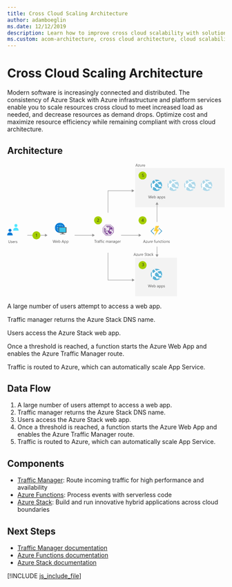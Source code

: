 ```yaml
---
title: Cross Cloud Scaling Architecture
author: adamboeglin
ms.date: 12/12/2019
description: Learn how to improve cross cloud scalability with solution architecture that includes Azure Stack. A step-by-step flowchart details instructions for implementation.
ms.custom: acom-architecture, cross cloud architecture, cloud scalability, cross cloud, interactive-diagram
---
```

# Cross Cloud Scaling Architecture

Modern software is increasingly connected and distributed. The consistency of Azure Stack with Azure infrastructure and platform services enable you to scale resources cross cloud to meet increased load as needed, and decrease resources as demand drops. Optimize cost and maximize resource efficiency while remaining compliant with cross cloud architecture.


## Architecture

<svg class="architecture-diagram" aria-labelledby="cross-cloud-scaling" height="476" viewbox="0 0 782 476" width="782" xmlns="http://www.w3.org/2000/svg">
    <g fill="none" fill-rule="evenodd" stroke="none" stroke-width="1">
        <path fill="#804997" d="M354.854 217.88l-.001.001h16.552l6.014 6v.005l-1.129 1.129 5.211 5.199v15.385l-10.759 10.669h-15.247l-5.231-5.212-1.132 1.133.001.001 5.698 5.677h16.574l11.696-11.596v-16.724l-5.681-5.666-6.014-6-.001-.001z"/>
        <path fill="#804997" d="M374.8 238.683l4.493 4.238v-11.792l-4.565-4.552-9.258 9.263v3.408h-3.408l-3.53 3.532h4.065l-1.903 2.129 9.016 9.155h.121l7.224-7.165-5.09-5.53-2.973 2.952v-8.598h9.1zM351.824 249.496l2.7 2.692.6.597 1.28 1.278h8.889l-1.317-1.278-.614-.597-5.157-5.01-2.14 2.305v-4.23z"/>
        <path fill="#E8DFEC" d="M365.47 239.246v-3.409l-3.408 3.41z"/>
        <path fill="#E8DFEC" d="M376.29 225.013l-1.56 1.56 4.566 4.554v11.792l-4.494-4.238 3.292-2.96h-9.1v8.598l2.974-2.953 5.09 5.53-7.224 7.166-9.138-9.154 1.905-2.13h-4.065l-2.472 2.472v4.232l2.14-2.306 7.088 6.886h-8.887l-4.581-4.568-1.56 1.56 5.23 5.212h15.248l10.76-10.67V230.21z"/>
        <path fill="#FFF" d="M343.134 246.21l1.508 1.502-1.508-1.504zM344.644 247.715l.09.09-.09-.092zM344.734 247.804l4.398 4.383z"/>
        <path fill="#A07CB1" d="M354.854 217.88l-11.72 12.019v16.312l5.997 5.977 1.132-1.133-5.53-5.51-.001-.001v-15.008h.001l10.78-11.057h15.227l5.55 5.535 1.128-1.129v-.005l-6.014-6z"/>
        <path fill="#A07CB1" d="M356.656 235.072l-7.057-6.36-2.66 2.716v13.195l4.886 4.87 4.24-4.243v-2.474h2.472l3.528-3.53h-9.428zM356.445 221.686l-2.274 2.332 7.105 6.658 4.196-4.187v9.35l9.259-9.263-4.901-4.89z"/>
        <path fill="#EDE5EF" d="M346.939 244.625v-13.194l2.659-2.719 7.057 6.362-4.019 4.174h9.429l3.407-3.409v-9.35l-4.197 4.186-7.106-6.656 2.275-2.334h13.385l4.901 4.89 1.56-1.56-5.549-5.536h-15.228l-10.779 11.057v15.01l5.53 5.51 1.56-1.56z"/>
        <path fill="#EDE5EF" d="M356.064 245.253l2.471-2.474h-2.471z"/>
        <path d="M545.624 230.229a1.003 1.003 0 00-1.41 0 .983.983 0 000 1.48l9.284 9.15a1.095 1.095 0 010 1.483l-9.479 9.469a1.096 1.096 0 000 1.48 1.067 1.067 0 001.41 0l11.018-10.95a1.168 1.168 0 000-1.481l-10.823-10.631zM519.114 242.342a1.098 1.098 0 010-1.481l9.097-9.15a.985.985 0 000-1.482 1.003 1.003 0 00-1.41 0l-10.825 10.631a1.173 1.173 0 000 1.481l11.015 10.951a1.067 1.067 0 001.409 0 1.096 1.096 0 000-1.481l-9.286-9.469z" fill="#3998C5"/>
        <path fill="#FAD53C" d="M528.786 261.08l12.165-22.089-8.197-.064 6.916-15.846h-5.956l-6.724 19.065 8.197.065-6.401 18.865z"/>
        <path fill="#FF8B00" d="M537.876 235.9l8.326-12.818h-.001zM546.457 235.9l-17.67 25.18v.002z"/>
        <path fill="#F9C236" d="M540.952 238.991l-12.165 22.09 17.67-25.18h-8.58v-.002l8.326-12.818h-6.532l-6.916 15.847z"/>
        <path fill="#959595" d="M314.69 256.754l-9.066-5.235v4.485h-63.47v1.5h63.47v4.485zM144.673 256.754l-9.066-5.235v4.485H72.138v1.5h63.47v4.485zM481.69 256.754l-9.066-5.235v4.485h-63.47v1.5h63.47v4.485zM456.69 96.754l-9.066-5.235v4.485h-86.22v79.577h1.5V97.504h84.72v4.485zM457.69 417.754l-9.066-5.235v4.485h-85.72v-97.423h-1.5v98.923h87.22v4.485z"/>
        <path fill="#F3F3F3" d="M459.983 155.861h321.729V15.082H459.983zM459.983 475.869h150.341V337.395H459.983z"/>
        <path fill="#959595" d="M543.659 146.553l-5.235-9.066-5.237 9.066h4.486v62.469h1.5v-62.47zM539.172 325.955v-28.469h-1.5v28.47h-4.485l5.236 9.065 5.235-9.066z"/>
        <path fill="#75757A" d="M192.165 230.196h.341v-1h-.341zM192.165 216.159h.341v-1h-.341z"/>
        <path d="M189.447 248.013c10 0 18.164-8.14 18.164-18.112 0-9.973-8.17-18.107-18.164-18.107-10 0-18.163 8.14-18.163 18.107 0 9.966 8.163 18.112 18.163 18.112" fill="#0078D4"/>
        <path fill="#FFF" d="M189.306 248.015h.34V211.86h-.34z"/>
        <path d="M189.447 221.358c-9.93 0-17.957 3.864-17.957 8.543 0 4.679 8.027 8.544 17.957 8.544 9.93 0 17.958-3.865 17.958-8.544-.006-4.68-8.027-8.543-17.958-8.543m0 17.497c-10.071 0-18.298-4-18.298-8.883 0-4.884 8.227-8.884 18.298-8.884 10.072 0 18.299 4 18.299 8.884-.007 4.884-8.234 8.883-18.3 8.883" fill="#FFF"/>
        <path d="M189.447 211.993c-4.763 0-8.567 8.006-8.567 17.907 0 9.903 3.875 17.908 8.567 17.908 4.69 0 8.567-8.005 8.567-17.908 0-9.9-3.811-17.907-8.567-17.907m0 36.226c-4.897 0-8.908-8.205-8.908-18.247 0-10.044 4.01-18.248 8.908-18.248 4.897 0 8.908 8.21 8.908 18.248 0 10.036-4.011 18.247-8.908 18.247" fill="#FFF"/>
        <path fill="#FFF" d="M207.603 229.767h-36.249v.34h36.256v-.34zM189.447 240.278c.887 0 1.632-.743 1.632-1.629 0-.885-.745-1.627-1.632-1.627-.888 0-1.633.743-1.633 1.627 0 .886.745 1.629 1.633 1.629"/>
        <path d="M180.674 231.26c.745 0 1.362-.608 1.362-1.358 0-.745-.61-1.36-1.362-1.36-.746 0-1.363.61-1.363 1.36 0 .75.611 1.358 1.363 1.358" fill="#FFF"/>
        <path d="M189.499 231.734a1.854 1.854 0 001.863-1.859 1.854 1.854 0 00-1.863-1.858 1.855 1.855 0 00-1.864 1.858c0 1.032.829 1.86 1.864 1.86M189.499 223.019a1.854 1.854 0 001.863-1.86 1.854 1.854 0 00-1.863-1.858 1.855 1.855 0 00-1.864 1.859c0 1.032.829 1.859 1.864 1.859M198.143 231.734a1.854 1.854 0 001.863-1.859 1.854 1.854 0 00-1.863-1.858 1.855 1.855 0 00-1.864 1.858c0 1.032.83 1.86 1.864 1.86" fill="#50E6FF"/>
        <path d="M197.133 238.547a.959.959 0 00.958-.955.959.959 0 00-1.916 0c0 .526.431.955.958.955M181.689 238.547a.958.958 0 00.957-.955.958.958 0 00-1.915 0c0 .526.431.955.958.955M197.133 223.081a.959.959 0 00.958-.955.959.959 0 00-1.916 0c0 .532.431.955.958.955M181.689 223.081a.958.958 0 00.957-.955.958.958 0 00-1.915 0c0 .532.431.955.958.955" fill="#FFF"/>
        <path fill="#36C4EA" d="M186.973 246.304h24.239v-17.191h-24.239z"/>
        <path d="M203.061 247.954h-7.576c.91 3.216-.313 3.678-5.67 3.678v1.683h18.217v-1.683c-5.357 0-5.882-.46-4.971-3.678" fill="#7A7A7A"/>
        <path d="M211.188 227.586l-2.535 2.144h2.026v16.081h-21.048l-2.538 2.144h24.077c.837 0 1.684-.74 1.684-1.574v-17.209c0-.834-.835-1.575-1.666-1.586" fill="#3E3E3E"/>
        <path fill="#9FA0A1" d="M189.815 253.316h18.217v-1.685h-18.217z"/>
        <path d="M187.104 245.812v-16.08h21.549l2.536-2.145h-.007l-.011-.001h-24.664c-.36 0-.686.145-.946.37-.344.297-.568.74-.568 1.217v17.209c0 .833.676 1.575 1.514 1.575h.587l2.537-2.145h-2.527z" fill="#707070"/>
        <path d="M199.212 228.752a.396.396 0 11-.792 0 .396.396 0 01.792 0" fill="#B7D332"/>
        <path fill="#525252" d="M320.033 275.04h-2.83v8.763h-1.15v-8.764h-2.823V274h6.803zM323.853 277.938c-.195-.15-.479-.227-.848-.227-.478 0-.878.227-1.199.678-.321.45-.482 1.067-.482 1.846v3.568h-1.121v-7h1.121v1.442h.027c.16-.493.404-.875.732-1.152a1.667 1.667 0 011.1-.413c.292 0 .516.03.67.096v1.162zM328.96 280.262l-1.689.232c-.52.073-.912.202-1.176.386-.264.185-.397.512-.397.982 0 .34.122.62.366.837.244.215.57.325.974.325.557 0 1.016-.196 1.378-.585.362-.39.544-.883.544-1.48v-.697zm1.121 3.54h-1.12v-1.093h-.028c-.489.838-1.206 1.258-2.155 1.258-.697 0-1.242-.185-1.636-.555-.395-.37-.592-.858-.592-1.468 0-1.31.77-2.07 2.31-2.284l2.1-.294c0-1.19-.48-1.784-1.443-1.784-.843 0-1.604.287-2.284.862v-1.15c.69-.436 1.482-.655 2.38-.655 1.645 0 2.468.87 2.468 2.61v4.554zM335.652 274.424a1.494 1.494 0 00-.744-.186c-.784 0-1.176.496-1.176 1.485v1.08h1.64v.957h-1.64v6.043h-1.115v-6.043h-1.195v-.957h1.195v-1.135c0-.734.213-1.314.637-1.74.423-.426.952-.639 1.586-.639.34 0 .612.041.812.123v1.012zM340.035 274.424a1.499 1.499 0 00-.746-.186c-.783 0-1.176.496-1.176 1.485v1.08h1.64v.957h-1.64v6.043H337v-6.043h-1.197v-.957H337v-1.135c0-.734.21-1.314.635-1.74.423-.426.953-.639 1.586-.639.34 0 .613.041.814.123v1.012zM340.957 283.803h1.121v-7h-1.121v7zm.574-8.777a.709.709 0 01-.512-.206.69.69 0 01-.213-.519.7.7 0 01.213-.523.703.703 0 01.512-.209c.205 0 .38.07.523.209a.694.694 0 01.215.523.69.69 0 01-.215.512.72.72 0 01-.523.213zM349.119 283.48c-.537.325-1.176.487-1.914.487-.998 0-1.803-.325-2.416-.974-.613-.65-.92-1.491-.92-2.526 0-1.153.33-2.08.992-2.78.66-.698 1.542-1.048 2.645-1.048.615 0 1.158.113 1.627.342v1.148a2.849 2.849 0 00-1.668-.546c-.715 0-1.302.255-1.76.768-.458.513-.688 1.187-.688 2.02 0 .82.216 1.467.647 1.942.43.474 1.008.71 1.732.71.612 0 1.186-.202 1.723-.608v1.066zM364.59 283.803h-1.122v-4.02c0-.775-.12-1.335-.359-1.681-.24-.347-.642-.52-1.208-.52-.478 0-.884.219-1.219.657-.335.437-.503.96-.503 1.572v3.992h-1.12v-4.156c0-1.377-.532-2.065-1.593-2.065-.492 0-.898.205-1.217.618-.319.414-.478.95-.478 1.61v3.993h-1.12v-7h1.12v1.107h.027c.496-.847 1.221-1.271 2.174-1.271.478 0 .894.133 1.25.399.355.267.6.617.732 1.05.52-.967 1.294-1.45 2.324-1.45 1.54 0 2.311.95 2.311 2.85v4.315zM370.597 280.262l-1.687.232c-.52.073-.913.202-1.176.386-.265.185-.397.512-.397.982 0 .34.121.62.365.837.245.215.57.325.975.325.556 0 1.015-.196 1.377-.585.362-.39.543-.883.543-1.48v-.697zm1.121 3.54h-1.12v-1.093h-.028c-.488.838-1.205 1.258-2.153 1.258-.697 0-1.244-.185-1.637-.555-.395-.37-.59-.858-.59-1.468 0-1.31.768-2.07 2.31-2.284l2.097-.294c0-1.19-.48-1.784-1.44-1.784-.845 0-1.606.287-2.285.862v-1.15c.688-.436 1.481-.655 2.38-.655 1.644 0 2.466.87 2.466 2.61v4.554zM379.642 283.803h-1.12v-3.992c0-1.487-.544-2.23-1.628-2.23-.56 0-1.025.212-1.392.633-.367.42-.549.954-.549 1.597v3.992h-1.122v-7h1.122v1.162h.027c.528-.885 1.294-1.326 2.297-1.326.765 0 1.35.246 1.756.74.406.496.61 1.21.61 2.145v4.279zM385.644 280.262l-1.689.232c-.52.073-.912.202-1.176.386-.264.185-.397.512-.397.982 0 .34.122.62.366.837.244.215.569.325.974.325.557 0 1.016-.196 1.378-.585.362-.39.544-.883.544-1.48v-.697zm1.121 3.54h-1.121v-1.093h-.027c-.489.838-1.206 1.258-2.155 1.258-.697 0-1.242-.185-1.636-.555-.395-.37-.592-.858-.592-1.468 0-1.31.77-2.07 2.31-2.284l2.1-.294c0-1.19-.481-1.784-1.443-1.784-.843 0-1.604.287-2.284.862v-1.15c.689-.436 1.482-.655 2.379-.655 1.646 0 2.469.87 2.469 2.61v4.554zM393.73 280.637v-1.031c0-.557-.187-1.033-.563-1.43a1.86 1.86 0 00-1.406-.594c-.692 0-1.234.252-1.627.755-.391.503-.588 1.209-.588 2.116 0 .78.189 1.403.565 1.87.376.466.874.7 1.494.7.629 0 1.14-.223 1.534-.67.394-.446.591-1.02.591-1.716zm1.121 2.605c0 2.57-1.23 3.856-3.691 3.856-.866 0-1.622-.164-2.27-.492v-1.121c.789.437 1.541.656 2.256.656 1.723 0 2.584-.916 2.584-2.748v-.766h-.027c-.534.893-1.335 1.34-2.407 1.34-.87 0-1.57-.311-2.101-.934-.531-.622-.797-1.457-.797-2.505 0-1.19.286-2.135.858-2.836.572-.702 1.355-1.053 2.349-1.053.943 0 1.643.378 2.098 1.135h.027v-.971h1.121v6.439zM401.6 279.633c-.006-.647-.162-1.151-.47-1.512-.307-.359-.734-.539-1.28-.539-.53 0-.98.189-1.349.567-.369.379-.596.873-.683 1.484h3.781zm1.147.949h-4.943c.02.78.23 1.381.63 1.805.4.424.952.637 1.653.637.79 0 1.514-.26 2.174-.78v1.053c-.615.446-1.428.67-2.439.67-.99 0-1.767-.318-2.332-.954-.565-.636-.848-1.53-.848-2.683 0-1.09.31-1.976.927-2.663.617-.686 1.384-1.028 2.3-1.028.916 0 1.625.296 2.126.889.501.591.752 1.414.752 2.466v.588zM408.093 277.938c-.196-.15-.479-.227-.848-.227-.478 0-.879.227-1.2.678-.32.45-.48 1.067-.48 1.846v3.568h-1.122v-7h1.121v1.442h.027c.16-.493.402-.875.731-1.152a1.666 1.666 0 011.101-.413c.291 0 .515.03.67.096v1.162zM176.154 274l-2.768 9.803h-1.347l-2.016-7.164a4.462 4.462 0 01-.158-.998h-.027a5.049 5.049 0 01-.178.984l-2.03 7.178h-1.333L163.425 274h1.266l2.084 7.52c.087.314.142.642.164.984h.035c.023-.242.093-.57.21-.984l2.169-7.52h1.1l2.078 7.574c.073.26.128.565.164.916h.027c.019-.237.08-.552.186-.943L174.91 274h1.244zM181.603 279.633c-.005-.647-.161-1.151-.469-1.512-.307-.359-.734-.539-1.281-.539-.529 0-.979.189-1.348.567-.369.379-.596.873-.683 1.484h3.781zm1.148.949h-4.943c.019.78.229 1.381.629 1.805.401.424.953.637 1.654.637.789 0 1.514-.26 2.174-.78v1.053c-.615.446-1.428.67-2.439.67-.99 0-1.767-.318-2.332-.954-.565-.636-.848-1.53-.848-2.683 0-1.09.309-1.976.927-2.663.617-.686 1.384-1.028 2.3-1.028.916 0 1.625.296 2.126.889.501.591.752 1.414.752 2.466v.588zM185.568 279.967v.979c0 .578.187 1.069.563 1.472.376.403.854.606 1.433.606.679 0 1.21-.26 1.596-.78.385-.519.578-1.242.578-2.168 0-.779-.181-1.389-.541-1.832-.36-.441-.848-.662-1.463-.662-.651 0-1.176.227-1.572.68-.397.453-.594 1.021-.594 1.705m.027 2.824h-.027v1.012h-1.121V273.44h1.12v4.593h.028c.55-.929 1.358-1.394 2.42-1.394.898 0 1.6.312 2.109.939.507.627.762 1.467.762 2.52 0 1.171-.285 2.108-.855 2.812-.57.704-1.35 1.057-2.338 1.057-.925 0-1.624-.393-2.098-1.176M201.564 280.022l-1.539-4.176a3.98 3.98 0 01-.15-.656h-.028a3.676 3.676 0 01-.156.656l-1.525 4.176h3.398zm2.686 3.78h-1.272l-1.039-2.747h-4.156l-.977 2.748h-1.279l3.76-9.802h1.189l3.774 9.802zM206.664 279.967v.979c0 .578.187 1.069.563 1.472.376.403.854.606 1.433.606.679 0 1.21-.26 1.596-.78.385-.519.578-1.242.578-2.168 0-.779-.181-1.389-.541-1.832-.36-.441-.848-.662-1.463-.662-.651 0-1.176.227-1.572.68-.397.453-.594 1.021-.594 1.705m.027 2.824h-.027v4.231h-1.121v-10.219h1.12v1.23h.028c.55-.929 1.358-1.394 2.42-1.394.903 0 1.606.312 2.112.939.505.627.759 1.467.759 2.52 0 1.171-.285 2.108-.855 2.812-.57.704-1.35 1.057-2.338 1.057-.906 0-1.605-.393-2.098-1.176M214.894 279.967v.979c0 .578.187 1.069.563 1.472.376.403.854.606 1.433.606.679 0 1.211-.26 1.596-.78.385-.519.578-1.242.578-2.168 0-.779-.181-1.389-.541-1.832-.359-.441-.848-.662-1.463-.662-.651 0-1.176.227-1.572.68-.397.453-.594 1.021-.594 1.705m.027 2.824h-.027v4.231h-1.121v-10.219h1.121v1.23h.027c.551-.929 1.358-1.394 2.42-1.394.903 0 1.606.312 2.112.939.505.627.759 1.467.759 2.52 0 1.171-.285 2.108-.855 2.812-.569.704-1.349 1.057-2.338 1.057-.906 0-1.605-.393-2.098-1.176M494.74 280.022l-1.537-4.176a3.78 3.78 0 01-.15-.656h-.028a3.653 3.653 0 01-.158.656l-1.523 4.176h3.396zm2.688 3.78h-1.272l-1.04-2.747h-4.155l-.98 2.748h-1.276l3.76-9.802h1.189l3.774 9.802zM503.6 277.123l-4.144 5.723h4.102v.957h-5.748v-.35l4.143-5.693H498.2v-.957h5.4zM510.709 283.803h-1.122v-1.107h-.026c-.465.847-1.185 1.27-2.161 1.27-1.668 0-2.502-.993-2.502-2.98v-4.183h1.115v4.006c0 1.476.565 2.215 1.696 2.215.546 0 .995-.202 1.35-.606.352-.403.528-.93.528-1.582v-4.033h1.122v7zM516.623 277.938c-.196-.15-.48-.227-.848-.227-.478 0-.88.227-1.2.678-.321.45-.481 1.067-.481 1.846v3.568h-1.121v-7h1.12v1.442h.028c.159-.493.402-.875.73-1.152a1.666 1.666 0 011.102-.413c.29 0 .515.03.67.096v1.162zM522.132 279.633c-.005-.647-.16-1.151-.469-1.512-.307-.359-.734-.539-1.28-.539-.53 0-.98.189-1.349.567-.369.379-.596.873-.683 1.484h3.781zm1.148.949h-4.943c.02.78.23 1.381.63 1.805.4.424.952.637 1.653.637.79 0 1.514-.26 2.174-.78v1.053c-.615.446-1.428.67-2.439.67-.99 0-1.767-.318-2.332-.954-.565-.636-.848-1.53-.848-2.683 0-1.09.31-1.976.927-2.663.617-.686 1.384-1.028 2.3-1.028.916 0 1.625.296 2.126.889.501.591.752 1.414.752 2.466v.588zM532.269 274.424a1.494 1.494 0 00-.744-.186c-.784 0-1.176.496-1.176 1.485v1.08h1.641v.957h-1.641v6.043h-1.115v-6.043h-1.195v-.957h1.195v-1.135c0-.734.213-1.314.637-1.74.423-.426.952-.639 1.586-.639.341 0 .612.041.812.123v1.012zM538.853 283.803h-1.121v-1.107h-.027c-.465.847-1.186 1.27-2.161 1.27-1.668 0-2.502-.993-2.502-2.98v-4.183h1.114v4.006c0 1.476.565 2.215 1.695 2.215.547 0 .997-.202 1.351-.606.352-.403.53-.93.53-1.582v-4.033h1.121v7zM546.925 283.803h-1.12v-3.992c0-1.487-.543-2.23-1.628-2.23-.56 0-1.023.212-1.39.633-.368.42-.55.954-.55 1.597v3.992h-1.123v-7h1.122v1.162h.027c.53-.885 1.295-1.326 2.297-1.326.765 0 1.351.246 1.758.74.405.496.607 1.21.607 2.145v4.279zM553.81 283.48c-.538.325-1.176.487-1.914.487-.998 0-1.805-.325-2.417-.974-.613-.65-.919-1.491-.919-2.526 0-1.153.33-2.08.99-2.78.661-.698 1.543-1.048 2.647-1.048.615 0 1.157.113 1.627.342v1.148a2.849 2.849 0 00-1.668-.546c-.716 0-1.303.255-1.76.768-.459.513-.688 1.187-.688 2.02 0 .82.215 1.467.646 1.942.431.474 1.01.71 1.733.71.611 0 1.185-.202 1.723-.608v1.066zM558.751 283.735c-.264.145-.611.219-1.044.219-1.226 0-1.84-.685-1.84-2.052v-4.142h-1.203v-.957h1.202v-1.71l1.121-.363v2.072h1.764v.957h-1.764v3.945c0 .469.08.803.242 1.005.159.2.423.3.792.3.283 0 .526-.077.73-.232v.958zM560.25 283.803h1.121v-7h-1.121v7zm.574-8.777a.713.713 0 01-.725-.725c0-.21.07-.385.211-.523a.708.708 0 01.514-.209c.205 0 .379.07.522.209a.695.695 0 01.216.523.69.69 0 01-.216.512.717.717 0 01-.522.213zM566.648 277.582c-.721 0-1.29.244-1.71.734-.42.491-.628 1.166-.628 2.028 0 .83.21 1.482.635 1.961.424.478.992.718 1.703.718.725 0 1.28-.235 1.67-.705.39-.468.586-1.136.586-2.002 0-.875-.195-1.549-.585-2.023-.39-.475-.946-.71-1.671-.71m-.082 6.384c-1.035 0-1.861-.328-2.48-.982-.616-.653-.924-1.52-.924-2.6 0-1.176.32-2.095.963-2.756.642-.66 1.51-.99 2.605-.99 1.043 0 1.857.32 2.443.963.586.642.879 1.534.879 2.673 0 1.117-.316 2.01-.947 2.683s-1.478 1.01-2.54 1.01M577.654 283.803h-1.121v-3.992c0-1.487-.543-2.23-1.627-2.23-.561 0-1.025.212-1.392.633-.367.42-.55.954-.55 1.597v3.992h-1.121v-7h1.122v1.162h.027c.528-.885 1.294-1.326 2.297-1.326.765 0 1.35.246 1.756.74.406.496.609 1.21.609 2.145v4.279zM579.341 283.549v-1.203a3.322 3.322 0 002.018.678c.984 0 1.476-.329 1.476-.985a.856.856 0 00-.127-.475 1.245 1.245 0 00-.342-.345 2.6 2.6 0 00-.505-.271 39.047 39.047 0 00-.625-.249 8.058 8.058 0 01-.818-.373 2.453 2.453 0 01-.588-.423 1.567 1.567 0 01-.355-.538c-.08-.2-.12-.434-.12-.703 0-.328.076-.619.226-.872.151-.253.351-.465.602-.636.25-.17.536-.299.857-.386.322-.086.653-.129.994-.129.607 0 1.15.104 1.627.314v1.135c-.514-.338-1.107-.506-1.777-.506-.209 0-.398.024-.566.071a1.378 1.378 0 00-.435.203.917.917 0 00-.28.31.812.812 0 00-.1.401c0 .181.033.334.1.457.066.123.163.232.291.328.127.095.282.182.465.259.181.079.388.163.621.254.31.119.588.241.834.366s.456.266.63.423c.172.158.305.338.4.543.093.206.14.45.14.733 0 .346-.078.646-.23.902a1.952 1.952 0 01-.612.635 2.794 2.794 0 01-.88.377 4.364 4.364 0 01-1.048.123c-.72 0-1.344-.14-1.873-.418M518.74 434.08l-2.77 9.803h-1.345l-2.017-7.164a4.436 4.436 0 01-.157-.998h-.027a5.097 5.097 0 01-.178.984l-2.03 7.178h-1.333l-2.872-9.803h1.265l2.085 7.52c.087.314.142.642.164.984h.034a5.94 5.94 0 01.212-.984l2.167-7.52h1.1l2.079 7.574c.073.26.128.567.164.916h.027c.019-.236.08-.55.185-.943l2.003-7.547h1.244zM524.188 439.713c-.005-.646-.161-1.15-.468-1.51-.308-.36-.735-.54-1.282-.54-.528 0-.978.19-1.347.568-.369.377-.596.873-.683 1.482h3.78zm1.148.951h-4.942c.019.78.228 1.381.629 1.805.401.424.952.635 1.654.635.788 0 1.513-.26 2.174-.78v1.053c-.615.447-1.429.67-2.44.67-.99 0-1.766-.318-2.331-.953-.566-.637-.848-1.529-.848-2.684 0-1.088.309-1.976.926-2.662.618-.685 1.384-1.029 2.301-1.029.916 0 1.625.297 2.125.89.501.592.752 1.415.752 2.467v.588zM528.153 440.049v.977c0 .58.187 1.07.564 1.472.375.405.853.606 1.432.606.679 0 1.21-.26 1.596-.78.386-.519.578-1.242.578-2.166 0-.779-.18-1.39-.54-1.832-.36-.443-.848-.664-1.463-.664-.651 0-1.176.227-1.572.68-.397.455-.595 1.023-.595 1.707m.027 2.822h-.027v1.012h-1.121V433.52h1.12v4.593h.028c.552-.929 1.359-1.394 2.42-1.394.898 0 1.6.314 2.11.939.507.627.76 1.467.76 2.52 0 1.172-.284 2.109-.853 2.812-.57.705-1.35 1.057-2.338 1.057-.925 0-1.625-.391-2.1-1.176M542.987 440.342l-1.688.232c-.52.075-.912.202-1.176.387-.265.184-.397.512-.397.981 0 .341.122.621.365.838.245.216.57.324.975.324.556 0 1.016-.196 1.377-.584.363-.391.544-.883.544-1.481v-.697zm1.12 3.541h-1.12v-1.094h-.027c-.488.84-1.205 1.258-2.154 1.258-.697 0-1.243-.184-1.636-.553-.395-.369-.592-.859-.592-1.47 0-1.307.77-2.069 2.31-2.284l2.099-.293c0-1.189-.48-1.785-1.442-1.785-.843 0-1.605.287-2.284.862v-1.149c.689-.437 1.482-.656 2.379-.656 1.646 0 2.468.871 2.468 2.611v4.553zM547.341 440.049v.977c0 .58.187 1.07.564 1.472.375.405.853.606 1.432.606.68 0 1.211-.26 1.596-.78.386-.519.578-1.242.578-2.166 0-.779-.18-1.39-.54-1.832-.36-.443-.848-.664-1.463-.664-.65 0-1.176.227-1.572.68-.397.455-.595 1.023-.595 1.707m.027 2.822h-.027v4.233h-1.12v-10.221h1.12v1.23h.027c.552-.929 1.36-1.394 2.42-1.394.903 0 1.607.314 2.113.939.505.627.758 1.467.758 2.52 0 1.172-.285 2.109-.854 2.812-.569.705-1.349 1.057-2.338 1.057-.907 0-1.606-.391-2.099-1.176M555.572 440.049v.977c0 .58.187 1.07.564 1.472.375.405.853.606 1.432.606.679 0 1.21-.26 1.596-.78.386-.519.578-1.242.578-2.166 0-.779-.18-1.39-.54-1.832-.36-.443-.848-.664-1.463-.664-.651 0-1.176.227-1.572.68-.397.455-.595 1.023-.595 1.707m.027 2.822h-.027v4.233h-1.121v-10.221h1.12v1.23h.028c.552-.929 1.359-1.394 2.42-1.394.903 0 1.607.314 2.113.939.505.627.758 1.467.758 2.52 0 1.172-.285 2.109-.854 2.812-.57.705-1.35 1.057-2.338 1.057-.907 0-1.606-.391-2.1-1.176M562.257 443.631v-1.203c.61.451 1.283.676 2.017.676.984 0 1.476-.328 1.476-.985a.855.855 0 00-.126-.474 1.29 1.29 0 00-.342-.346 2.744 2.744 0 00-.505-.27c-.195-.08-.403-.162-.626-.25a7.828 7.828 0 01-.818-.373 2.466 2.466 0 01-.588-.423 1.598 1.598 0 01-.355-.536 1.917 1.917 0 01-.119-.705c0-.328.075-.619.225-.871.151-.254.351-.465.602-.636.251-.17.536-.299.858-.385.321-.088.653-.131.994-.131.607 0 1.15.105 1.627.314v1.135c-.514-.336-1.107-.506-1.777-.506-.21 0-.398.024-.567.073a1.364 1.364 0 00-.435.201.952.952 0 00-.279.31.817.817 0 00-.1.401.95.95 0 00.1.459.993.993 0 00.29.328c.128.095.282.181.465.259.182.077.39.163.622.252.31.12.588.241.834.366.246.127.456.267.63.424.171.158.305.339.4.544.092.206.14.45.14.731 0 .348-.078.648-.23.902a1.965 1.965 0 01-.612.637 2.81 2.81 0 01-.882.375 4.362 4.362 0 01-1.046.123c-.72 0-1.345-.139-1.873-.416M519.74 114.215l-2.77 9.803h-1.345l-2.017-7.164a4.473 4.473 0 01-.157-.998h-.027a5.152 5.152 0 01-.178.984l-2.03 7.178h-1.333l-2.872-9.803h1.265l2.085 7.52c.087.314.142.642.164.984h.034c.023-.242.094-.57.212-.984l2.167-7.52h1.1l2.079 7.574c.073.26.128.565.164.916h.027c.019-.238.08-.553.185-.943l2.003-7.547h1.244zM525.188 119.848c-.005-.648-.161-1.15-.468-1.512-.308-.36-.735-.54-1.282-.54-.528 0-.978.19-1.347.568-.369.379-.596.873-.683 1.484h3.78zm1.148.949h-4.942c.019.78.228 1.38.629 1.805.401.424.952.637 1.654.637.788 0 1.513-.26 2.174-.78v1.053c-.615.445-1.429.67-2.44.67-.99 0-1.766-.318-2.331-.953-.566-.637-.848-1.531-.848-2.684 0-1.09.309-1.976.926-2.662.618-.687 1.384-1.03 2.301-1.03.916 0 1.625.296 2.125.89.501.59.752 1.414.752 2.466v.588zM529.153 120.182v.979c0 .578.187 1.07.564 1.472.375.404.853.606 1.432.606.679 0 1.21-.26 1.596-.78.386-.52.578-1.242.578-2.168 0-.78-.18-1.388-.54-1.832-.36-.441-.848-.662-1.463-.662-.651 0-1.176.227-1.572.68-.397.453-.595 1.02-.595 1.705m.027 2.824h-.027v1.012h-1.121v-10.363h1.12v4.593h.028c.552-.93 1.359-1.394 2.42-1.394.898 0 1.6.312 2.11.939.507.627.76 1.467.76 2.52 0 1.17-.284 2.109-.853 2.812-.57.705-1.35 1.057-2.338 1.057-.925 0-1.625-.393-2.1-1.176M543.987 120.477l-1.688.232c-.52.073-.912.202-1.176.387-.265.184-.397.51-.397.98 0 .342.122.622.365.839.245.214.57.324.975.324.556 0 1.016-.196 1.377-.584.363-.391.544-.885.544-1.481v-.697zm1.12 3.54h-1.12v-1.093h-.027c-.488.838-1.205 1.258-2.154 1.258-.697 0-1.243-.185-1.636-.555-.395-.37-.592-.86-.592-1.468 0-1.31.77-2.071 2.31-2.284l2.099-.294c0-1.19-.48-1.784-1.442-1.784-.843 0-1.605.287-2.284.862v-1.15c.689-.436 1.482-.655 2.379-.655 1.646 0 2.468.869 2.468 2.61v4.554zM548.341 120.182v.979c0 .578.187 1.07.564 1.472.375.404.853.606 1.432.606.68 0 1.211-.26 1.596-.78.386-.52.578-1.242.578-2.168 0-.78-.18-1.388-.54-1.832-.36-.441-.848-.662-1.463-.662-.65 0-1.176.227-1.572.68-.397.453-.595 1.02-.595 1.705m.027 2.824h-.027v4.23h-1.12v-10.218h1.12v1.23h.027c.552-.93 1.36-1.394 2.42-1.394.903 0 1.607.312 2.113.939.505.627.758 1.467.758 2.52 0 1.17-.285 2.109-.854 2.812-.569.705-1.349 1.057-2.338 1.057-.907 0-1.606-.393-2.099-1.176M556.572 120.182v.979c0 .578.187 1.07.564 1.472.375.404.853.606 1.432.606.679 0 1.21-.26 1.596-.78.386-.52.578-1.242.578-2.168 0-.78-.18-1.388-.54-1.832-.36-.441-.848-.662-1.463-.662-.651 0-1.176.227-1.572.68-.397.453-.595 1.02-.595 1.705m.027 2.824h-.027v4.23h-1.121v-10.218h1.12v1.23h.028c.552-.93 1.359-1.394 2.42-1.394.903 0 1.607.312 2.113.939.505.627.758 1.467.758 2.52 0 1.17-.285 2.109-.854 2.812-.57.705-1.35 1.057-2.338 1.057-.907 0-1.606-.393-2.1-1.176M563.257 123.764v-1.203a3.32 3.32 0 002.017.678c.984 0 1.476-.33 1.476-.985a.85.85 0 00-.126-.474 1.262 1.262 0 00-.342-.346 2.523 2.523 0 00-.505-.27c-.195-.08-.403-.164-.626-.25a8.265 8.265 0 01-.818-.373 2.466 2.466 0 01-.588-.423 1.586 1.586 0 01-.355-.538 1.906 1.906 0 01-.119-.703c0-.328.075-.62.225-.871.151-.254.351-.465.602-.637.251-.17.536-.298.858-.386.321-.086.653-.13.994-.13.607 0 1.15.104 1.627.315v1.135c-.514-.338-1.107-.506-1.777-.506-.21 0-.398.024-.567.072a1.344 1.344 0 00-.435.202.914.914 0 00-.279.31.812.812 0 00-.1.4c0 .182.033.335.1.458a.993.993 0 00.29.328c.128.095.282.183.465.259.182.079.39.163.622.254.31.118.588.24.834.366.246.125.456.267.63.423a1.7 1.7 0 01.4.543c.092.206.14.45.14.733 0 .346-.078.646-.23.902a1.959 1.959 0 01-.612.635c-.255.17-.549.295-.882.377a4.362 4.362 0 01-1.046.123c-.72 0-1.345-.14-1.873-.418M11.568 280.442c0 2.753-1.242 4.13-3.726 4.13-2.378 0-3.568-1.325-3.568-3.973v-5.995h1.148v5.92c0 2.01.848 3.015 2.543 3.015 1.636 0 2.455-.97 2.455-2.911v-6.024h1.148v5.839zM13.44 284.154v-1.202c.61.45 1.283.676 2.018.676.984 0 1.476-.327 1.476-.984a.845.845 0 00-.127-.474 1.248 1.248 0 00-.342-.346 2.57 2.57 0 00-.505-.27c-.194-.08-.403-.163-.625-.25a7.942 7.942 0 01-.818-.373 2.466 2.466 0 01-.588-.423 1.577 1.577 0 01-.355-.537 1.911 1.911 0 01-.12-.704c0-.329.076-.62.226-.871.15-.255.35-.466.602-.637a2.85 2.85 0 01.857-.386 3.8 3.8 0 01.995-.13c.606 0 1.149.105 1.627.315v1.135c-.515-.337-1.107-.506-1.777-.506-.21 0-.4.024-.567.072a1.365 1.365 0 00-.435.202.947.947 0 00-.28.31.825.825 0 00-.1.4.96.96 0 00.1.459c.066.123.163.231.29.327.128.096.283.183.466.26.18.078.389.163.622.252.309.12.588.242.834.367s.455.267.629.423c.172.159.306.339.399.543.094.207.14.45.14.732 0 .348-.076.648-.23.903a1.962 1.962 0 01-.61.635c-.256.17-.55.294-.882.377a4.362 4.362 0 01-1.046.123c-.721 0-1.345-.14-1.873-.418M24.283 280.238c-.005-.647-.161-1.15-.47-1.512-.306-.36-.733-.54-1.28-.54-.53 0-.978.19-1.347.569-.37.377-.597.873-.683 1.483h3.78zm1.148.95h-4.942c.018.779.228 1.38.629 1.805.4.423.952.635 1.654.635.788 0 1.513-.26 2.174-.78v1.053c-.615.447-1.43.67-2.44.67-.99 0-1.767-.318-2.331-.953-.566-.637-.848-1.53-.848-2.683 0-1.09.309-1.976.926-2.663.618-.685 1.384-1.029 2.3-1.029.917 0 1.625.296 2.126.89.5.591.752 1.415.752 2.466v.589zM30.777 278.542c-.196-.15-.48-.226-.848-.226-.478 0-.88.226-1.2.677-.321.451-.481 1.067-.481 1.846v3.568h-1.121v-7h1.12v1.443h.028c.159-.493.403-.876.73-1.152a1.669 1.669 0 011.102-.414c.29 0 .515.032.67.096v1.162zM31.666 284.154v-1.202c.61.45 1.281.676 2.016.676.984 0 1.476-.327 1.476-.984a.845.845 0 00-.127-.474 1.248 1.248 0 00-.341-.346 2.57 2.57 0 00-.505-.27c-.195-.08-.404-.163-.626-.25a7.942 7.942 0 01-.817-.373 2.466 2.466 0 01-.588-.423 1.577 1.577 0 01-.356-.537 1.911 1.911 0 01-.118-.704c0-.329.075-.62.224-.871.152-.255.351-.466.603-.637a2.85 2.85 0 01.857-.386 3.8 3.8 0 01.995-.13c.605 0 1.148.105 1.627.315v1.135c-.515-.337-1.107-.506-1.777-.506-.21 0-.4.024-.568.072a1.365 1.365 0 00-.434.202.947.947 0 00-.28.31.825.825 0 00-.1.4.96.96 0 00.1.459c.066.123.163.231.29.327.127.096.282.183.465.26.181.078.39.163.622.252.31.12.588.242.834.367.247.125.456.267.63.423.172.159.306.339.398.543.095.207.142.45.142.732 0 .348-.078.648-.23.903a1.962 1.962 0 01-.611.635c-.256.17-.55.294-.883.377a4.362 4.362 0 01-1.046.123c-.72 0-1.344-.14-1.872-.418"/>
        <path d="M36.452 221.814a5.313 5.313 0 01-5.311 5.31 5.312 5.312 0 01-5.31-5.31 5.312 5.312 0 015.31-5.311 5.313 5.313 0 015.31 5.31M31.098 229.12c5.354 0 9.73 4.334 9.73 9.73v1.231H21.368v-1.232c0-5.395 4.376-9.729 9.73-9.729" fill="#50E6FF"/>
        <path d="M15.082 239.063a5.313 5.313 0 01-5.312 5.31c-2.93 0-5.351-2.378-5.351-5.31 0-2.932 2.379-5.311 5.352-5.311a5.286 5.286 0 015.31 5.31M9.729 246.37c5.353 0 9.729 4.333 9.729 9.728v1.19H0v-1.232c0-5.353 4.333-9.687 9.729-9.687" fill="#0078D4"/>
        <path d="M460.359 326.623l-1.538-4.176a3.878 3.878 0 01-.15-.656h-.028a3.753 3.753 0 01-.157.656l-1.524 4.176h3.397zm2.687 3.781h-1.272l-1.04-2.748h-4.155l-.978 2.748h-1.278l3.76-9.802h1.189l3.774 9.802zM469.218 323.725l-4.143 5.723h4.102v.957h-5.749v-.35l4.143-5.693h-3.753v-.957h5.4zM476.328 330.404h-1.121v-1.106h-.027c-.465.846-1.186 1.27-2.161 1.27-1.668 0-2.502-.993-2.502-2.98v-4.184h1.115v4.007c0 1.476.565 2.214 1.695 2.214.547 0 .997-.202 1.35-.606.353-.403.53-.93.53-1.582v-4.033h1.12v7zM482.24 324.54c-.195-.15-.478-.228-.847-.228-.478 0-.878.227-1.2.678-.32.451-.481 1.067-.481 1.846v3.568h-1.121v-7h1.12v1.442h.028c.159-.493.403-.875.73-1.152a1.67 1.67 0 011.102-.413c.292 0 .515.031.67.096v1.162zM487.75 326.235c-.005-.648-.16-1.151-.467-1.512-.309-.36-.736-.54-1.283-.54-.527 0-.978.19-1.346.567-.37.38-.597.873-.683 1.485h3.78zm1.149.948h-4.942c.017.78.228 1.382.629 1.805.4.425.952.637 1.654.637.787 0 1.512-.26 2.173-.78v1.053c-.615.446-1.428.67-2.44.67-.99 0-1.767-.317-2.33-.953-.566-.637-.848-1.53-.848-2.683 0-1.09.308-1.977.925-2.663.618-.687 1.384-1.029 2.301-1.029.916 0 1.625.296 2.125.89.501.59.752 1.413.752 2.466v.587zM494.122 330.008v-1.354c.155.137.34.26.558.37.215.109.443.201.683.276.238.075.479.134.72.175.242.041.466.06.67.06.707 0 1.235-.131 1.583-.392.349-.262.523-.639.523-1.131 0-.265-.058-.495-.174-.692a1.979 1.979 0 00-.482-.536 4.717 4.717 0 00-.728-.464c-.28-.148-.582-.304-.906-.468-.342-.174-.661-.35-.957-.528a4.133 4.133 0 01-.772-.587 2.454 2.454 0 01-.516-.728 2.243 2.243 0 01-.188-.954c0-.446.097-.834.294-1.165.195-.331.453-.603.772-.818a3.536 3.536 0 011.09-.478 4.972 4.972 0 011.248-.156c.966 0 1.67.115 2.112.347v1.293c-.58-.401-1.322-.601-2.228-.601-.251 0-.502.025-.752.078a2.138 2.138 0 00-.67.256 1.481 1.481 0 00-.48.459 1.212 1.212 0 00-.183.683c0 .25.047.467.139.649.094.182.232.349.415.5.18.15.404.296.666.437.262.141.564.296.906.465.35.173.683.356.998.547.314.191.59.402.827.635.237.232.425.49.563.773.14.282.209.606.209.971 0 .482-.094.891-.283 1.226a2.332 2.332 0 01-.765.817c-.323.21-.693.361-1.112.455a6.05 6.05 0 01-1.326.141 7.334 7.334 0 01-1.271-.148 5.478 5.478 0 01-.674-.178 2.155 2.155 0 01-.51-.235M504.663 330.336c-.265.146-.613.22-1.046.22-1.226 0-1.84-.685-1.84-2.052v-4.143h-1.202v-.957h1.203v-1.709l1.12-.363v2.072h1.765v.957h-1.764v3.944c0 .47.079.804.24 1.006.159.2.423.3.793.3.282 0 .526-.078.73-.232v.957zM510.05 326.863l-1.689.232c-.52.073-.913.202-1.176.386-.265.185-.397.512-.397.982 0 .341.122.621.365.837.245.215.57.325.975.325.556 0 1.016-.196 1.377-.585.363-.39.544-.883.544-1.48v-.697zm1.12 3.541h-1.12v-1.094h-.028c-.488.838-1.206 1.258-2.154 1.258-.697 0-1.243-.185-1.636-.555-.395-.369-.592-.858-.592-1.468 0-1.309.77-2.07 2.31-2.284l2.1-.294c0-1.19-.482-1.784-1.443-1.784-.844 0-1.605.287-2.284.862v-1.149c.688-.437 1.481-.656 2.38-.656 1.644 0 2.467.87 2.467 2.611v4.553zM518.054 330.082c-.538.324-1.176.486-1.914.486-.998 0-1.804-.325-2.416-.974-.613-.65-.92-1.49-.92-2.526 0-1.153.33-2.08.991-2.779.661-.699 1.542-1.049 2.646-1.049.615 0 1.157.113 1.627.342v1.148a2.849 2.849 0 00-1.668-.546c-.716 0-1.303.255-1.76.768-.459.513-.688 1.187-.688 2.021 0 .82.215 1.466.647 1.941.43.474 1.008.711 1.732.711.611 0 1.185-.203 1.723-.609v1.066zM525.56 330.404h-1.572l-3.09-3.363h-.027v3.363h-1.122v-10.363h1.122v6.569h.027l2.94-3.206h1.47l-3.248 3.377zM467.105 6.022l-1.537-4.176a3.78 3.78 0 01-.15-.656h-.028a3.653 3.653 0 01-.158.656l-1.523 4.176h3.396zm2.688 3.78h-1.272l-1.039-2.747h-4.156l-.979 2.748h-1.277L464.83 0h1.189l3.774 9.802zM475.964 3.123l-4.143 5.723h4.102v.957h-5.748v-.35l4.143-5.693h-3.754v-.957h5.4zM483.074 9.803h-1.121V8.696h-.027c-.465.847-1.185 1.27-2.161 1.27-1.668 0-2.502-.993-2.502-2.98V2.804h1.116v4.006c0 1.476.564 2.215 1.695 2.215.547 0 .996-.202 1.35-.606.353-.403.529-.93.529-1.582V2.803h1.12v7zM488.988 3.938c-.196-.15-.48-.227-.848-.227-.478 0-.88.227-1.2.678-.321.45-.481 1.067-.481 1.846v3.568h-1.121v-7h1.12v1.442h.028c.159-.493.402-.875.73-1.152a1.666 1.666 0 011.102-.413c.29 0 .515.03.67.096v1.162zM494.498 5.633c-.005-.647-.161-1.151-.47-1.512-.306-.359-.733-.539-1.28-.539-.53 0-.98.189-1.348.567-.37.379-.596.873-.683 1.484h3.78zm1.148.949h-4.943c.019.78.229 1.381.629 1.805.4.424.953.637 1.654.637.789 0 1.514-.26 2.174-.78v1.053c-.615.446-1.428.67-2.44.67-.99 0-1.766-.318-2.331-.954-.565-.636-.848-1.53-.848-2.683 0-1.09.309-1.976.927-2.663.617-.686 1.384-1.028 2.3-1.028.916 0 1.625.296 2.126.889.5.591.752 1.414.752 2.466v.588z" fill="#525252"/>
        <path d="M556.934 397.522c0 11.354-9.146 20.558-20.43 20.558-11.284 0-20.43-9.204-20.43-20.558s9.146-20.557 20.43-20.557c11.284 0 20.43 9.203 20.43 20.557" fill="#FFF"/>
        <path d="M523.14 392.11a6.182 6.182 0 013.38-.232c.224-.255.453-.512.69-.765a38.097 38.097 0 015.701-4.94l-.014-.014c-2.16-2.296-4.077-4.65-5.51-6.984a20.423 20.423 0 00-3.437 2.123 20.655 20.655 0 00-2.24 2.022c-.283 1.69-.392 4.855 1.43 8.79M535.805 384.35v.003c5.608-2.983 10.52-3.05 13.694-2.566a20.512 20.512 0 00-19.388-3.725 163.16 163.16 0 005.693 6.289h.001zM520.319 401.704a6.196 6.196 0 01.005-7.517c-1.407-3.386-1.296-6.202-.833-8.18-4.71 6.874-4.867 16.154.099 23.291a31.028 31.028 0 011.188-7.064 6.536 6.536 0 01-.46-.53M539.63 388.285a182.968 182.968 0 006.807 6.432 4.4 4.4 0 015.694 1.131 4.412 4.412 0 01.6 4.25 109.476 109.476 0 003.503 2.742c1.562-5.923.488-12.473-3.526-17.712-.078-.104-.164-.2-.244-.3-.354-.035-5.57-.452-12.834 3.457M551.305 402.025a4.418 4.418 0 01-6.189-.825c-1.037-1.355-1.143-3.112-.462-4.556-2.573-2.008-5.288-4.254-7.852-6.623l.002-.001c-.066-.062-.128-.125-.195-.187.066.063.127.129.193.19-1.669 1.14-3.454 2.56-5.35 4.334-.25.232-.48.468-.715.703a6.229 6.229 0 01-.26 6.2 38.69 38.69 0 006.662 4.607c1.766-1.138 4.136-.771 5.432.93.38.496.614 1.054.736 1.626 5.082 1.46 8.803.958 10.078.695a20.333 20.333 0 002.3-4.517c-.776-.527-2.143-1.444-4.109-2.83-.092.082-.169.178-.27.254M541.818 412.517a4.099 4.099 0 01-5.731-.755 4.08 4.08 0 01-.795-2.89 34.141 34.141 0 01-5.981-3.812 57.607 57.607 0 01-1.662-1.405 6.166 6.166 0 01-2.857.464c-1.396 3.75-1.556 7.079-1.41 9.337a20.53 20.53 0 0013.056 4.674 20.43 20.43 0 0012.45-4.23 20.871 20.871 0 001.779-1.545c-2.056-.005-4.8-.138-7.94-.837a4.034 4.034 0 01-.91.999" fill="#59B3D8"/>
        <path d="M556.934 77.085c0 11.354-9.146 20.558-20.43 20.558-11.284 0-20.43-9.204-20.43-20.558s9.146-20.557 20.43-20.557c11.284 0 20.43 9.203 20.43 20.557" fill="#FFF"/>
        <path d="M523.14 71.673a6.182 6.182 0 013.38-.231c.224-.256.453-.512.69-.766a38.097 38.097 0 015.701-4.94l-.014-.014c-2.16-2.295-4.077-4.65-5.51-6.984a20.423 20.423 0 00-3.437 2.124 20.655 20.655 0 00-2.24 2.022c-.283 1.689-.392 4.854 1.43 8.789M535.805 63.914v.002c5.608-2.983 10.52-3.05 13.694-2.566a20.512 20.512 0 00-19.388-3.725 163.16 163.16 0 005.693 6.29h.001zM520.319 81.269a6.197 6.197 0 01.005-7.518c-1.407-3.386-1.296-6.202-.833-8.181-4.71 6.875-4.867 16.155.099 23.292a31.028 31.028 0 011.188-7.064 6.695 6.695 0 01-.46-.53M539.63 67.849a182.968 182.968 0 006.807 6.432 4.4 4.4 0 015.694 1.13 4.412 4.412 0 01.6 4.25 109.476 109.476 0 003.503 2.743c1.562-5.923.488-12.473-3.526-17.712-.078-.104-.164-.2-.244-.301-.354-.034-5.57-.451-12.834 3.458M551.305 81.588a4.418 4.418 0 01-6.189-.825c-1.037-1.355-1.143-3.112-.462-4.556-2.573-2.008-5.288-4.254-7.852-6.623h.002c-.066-.063-.128-.126-.195-.188.066.063.127.13.193.191-1.669 1.14-3.454 2.56-5.35 4.333-.25.232-.48.468-.715.703a6.229 6.229 0 01-.26 6.201 38.606 38.606 0 006.662 4.607c1.766-1.139 4.136-.772 5.432.93.38.495.614 1.053.736 1.625 5.082 1.461 8.803.958 10.078.695a20.333 20.333 0 002.3-4.517c-.776-.527-2.143-1.444-4.109-2.83-.092.082-.169.178-.27.254M541.818 92.08a4.099 4.099 0 01-5.731-.755 4.078 4.078 0 01-.795-2.889 34.208 34.208 0 01-5.981-3.813 57.607 57.607 0 01-1.662-1.405 6.166 6.166 0 01-2.857.464c-1.396 3.75-1.556 7.08-1.41 9.337a20.53 20.53 0 0013.056 4.674 20.43 20.43 0 0012.45-4.23 20.871 20.871 0 001.779-1.545c-2.056-.005-4.8-.138-7.94-.837a4.034 4.034 0 01-.91 1" fill="#59B3D8"/>
        <path d="M617.118 77.085c0 11.354-9.147 20.558-20.431 20.558-11.283 0-20.43-9.204-20.43-20.558s9.147-20.557 20.43-20.557c11.284 0 20.43 9.203 20.43 20.557" fill="#FFF"/>
        <path d="M583.324 71.673a6.18 6.18 0 013.379-.231c.225-.256.454-.512.69-.766a38.048 38.048 0 015.702-4.94c-.005-.005-.01-.008-.014-.014-2.161-2.295-4.077-4.65-5.51-6.984a20.392 20.392 0 00-3.438 2.124 20.75 20.75 0 00-2.24 2.022c-.283 1.689-.392 4.854 1.43 8.789M595.988 63.914v.002c5.609-2.983 10.52-3.05 13.694-2.566a20.509 20.509 0 00-19.387-3.725 163.16 163.16 0 005.692 6.29zM580.502 81.269a6.196 6.196 0 01.004-7.518c-1.407-3.386-1.296-6.202-.832-8.181-4.71 6.875-4.868 16.155.1 23.292a31.028 31.028 0 011.187-7.064 6.495 6.495 0 01-.459-.53M599.814 67.849a182.207 182.207 0 006.806 6.432 4.4 4.4 0 015.694 1.13c.959 1.259 1.124 2.869.6 4.25a109.251 109.251 0 003.504 2.743c1.562-5.923.487-12.473-3.526-17.712-.078-.104-.164-.2-.244-.301-.354-.034-5.571-.451-12.834 3.458M611.489 81.588a4.42 4.42 0 01-6.19-.825c-1.037-1.355-1.143-3.112-.461-4.556-2.574-2.008-5.288-4.254-7.852-6.623h.002l-.196-.188c.066.063.127.13.193.191-1.67 1.14-3.453 2.56-5.35 4.333-.25.232-.48.468-.715.703a6.226 6.226 0 01-.261 6.201c.357.306.728.612 1.115.92a38.606 38.606 0 005.548 3.687c1.767-1.139 4.136-.772 5.433.93.378.495.613 1.053.736 1.625 5.08 1.461 8.802.958 10.077.695a20.337 20.337 0 002.3-4.517c-.775-.527-2.143-1.444-4.108-2.83-.092.082-.17.178-.271.254M602.001 92.08a4.1 4.1 0 01-5.731-.755 4.088 4.088 0 01-.795-2.889 34.165 34.165 0 01-5.98-3.813 56.28 56.28 0 01-1.663-1.405 6.168 6.168 0 01-2.857.464c-1.395 3.75-1.556 7.08-1.41 9.337a20.534 20.534 0 0013.056 4.674c4.35 0 8.731-1.385 12.45-4.23a20.886 20.886 0 001.78-1.545c-2.057-.005-4.802-.138-7.94-.837a4.05 4.05 0 01-.91 1" fill="#AED8E9"/>
        <path d="M677.118 77.085c0 11.354-9.147 20.558-20.431 20.558-11.283 0-20.43-9.204-20.43-20.558s9.147-20.557 20.43-20.557c11.284 0 20.43 9.203 20.43 20.557" fill="#FFF"/>
        <path d="M643.324 71.673a6.18 6.18 0 013.379-.231c.225-.256.454-.512.69-.766a38.048 38.048 0 015.702-4.94c-.005-.005-.01-.008-.014-.014-2.161-2.295-4.077-4.65-5.51-6.984a20.392 20.392 0 00-3.438 2.124 20.75 20.75 0 00-2.24 2.022c-.283 1.689-.392 4.854 1.43 8.789M655.988 63.914v.002c5.609-2.983 10.52-3.05 13.694-2.566a20.509 20.509 0 00-19.387-3.725 163.16 163.16 0 005.692 6.29zM640.502 81.269a6.196 6.196 0 01.004-7.518c-1.407-3.386-1.296-6.202-.832-8.181-4.71 6.875-4.868 16.155.1 23.292a31.028 31.028 0 011.187-7.064 6.495 6.495 0 01-.459-.53M659.814 67.849a182.207 182.207 0 006.806 6.432 4.4 4.4 0 015.694 1.13c.959 1.259 1.124 2.869.6 4.25a109.251 109.251 0 003.504 2.743c1.562-5.923.487-12.473-3.526-17.712-.078-.104-.164-.2-.244-.301-.354-.034-5.571-.451-12.834 3.458M671.489 81.588a4.42 4.42 0 01-6.19-.825c-1.037-1.355-1.143-3.112-.461-4.556-2.574-2.008-5.288-4.254-7.852-6.623h.002l-.196-.188c.066.063.127.13.193.191-1.67 1.14-3.453 2.56-5.35 4.333-.25.232-.48.468-.715.703a6.226 6.226 0 01-.261 6.201c.357.306.728.612 1.115.92a38.606 38.606 0 005.548 3.687c1.767-1.139 4.136-.772 5.433.93.378.495.613 1.053.736 1.625 5.08 1.461 8.802.958 10.077.695a20.337 20.337 0 002.3-4.517c-.775-.527-2.143-1.444-4.108-2.83-.092.082-.17.178-.271.254M662.001 92.08a4.1 4.1 0 01-5.731-.755 4.088 4.088 0 01-.795-2.889 34.165 34.165 0 01-5.98-3.813 56.28 56.28 0 01-1.663-1.405 6.168 6.168 0 01-2.857.464c-1.395 3.75-1.556 7.08-1.41 9.337a20.534 20.534 0 0013.056 4.674c4.35 0 8.731-1.385 12.45-4.23a20.886 20.886 0 001.78-1.545c-2.057-.005-4.802-.138-7.94-.837a4.05 4.05 0 01-.91 1" fill="#AED8E9"/>
        <path d="M737.118 77.085c0 11.354-9.147 20.558-20.431 20.558-11.283 0-20.43-9.204-20.43-20.558s9.147-20.557 20.43-20.557c11.284 0 20.43 9.203 20.43 20.557" fill="#FFF"/>
        <path d="M703.324 71.673a6.18 6.18 0 013.379-.231c.225-.256.454-.512.69-.766a38.048 38.048 0 015.702-4.94c-.005-.005-.01-.008-.014-.014-2.161-2.295-4.077-4.65-5.51-6.984a20.392 20.392 0 00-3.438 2.124 20.75 20.75 0 00-2.24 2.022c-.283 1.689-.392 4.854 1.43 8.789M715.988 63.914v.002c5.609-2.983 10.52-3.05 13.694-2.566a20.509 20.509 0 00-19.387-3.725 163.16 163.16 0 005.692 6.29zM700.502 81.269a6.196 6.196 0 01.004-7.518c-1.407-3.386-1.296-6.202-.832-8.181-4.71 6.875-4.868 16.155.1 23.292a31.028 31.028 0 011.187-7.064 6.495 6.495 0 01-.459-.53M719.814 67.849a182.207 182.207 0 006.806 6.432 4.4 4.4 0 015.694 1.13c.959 1.259 1.124 2.869.6 4.25a109.251 109.251 0 003.504 2.743c1.562-5.923.487-12.473-3.526-17.712-.078-.104-.164-.2-.244-.301-.354-.034-5.571-.451-12.834 3.458M731.489 81.588a4.42 4.42 0 01-6.19-.825c-1.037-1.355-1.143-3.112-.461-4.556-2.574-2.008-5.288-4.254-7.852-6.623h.002l-.196-.188c.066.063.127.13.193.191-1.67 1.14-3.453 2.56-5.35 4.333-.25.232-.48.468-.715.703a6.226 6.226 0 01-.261 6.201c.357.306.728.612 1.115.92a38.606 38.606 0 005.548 3.687c1.767-1.139 4.136-.772 5.433.93.378.495.613 1.053.736 1.625 5.08 1.461 8.802.958 10.077.695a20.337 20.337 0 002.3-4.517c-.775-.527-2.143-1.444-4.108-2.83-.092.082-.17.178-.271.254M722.001 92.08a4.1 4.1 0 01-5.731-.755 4.088 4.088 0 01-.795-2.889 34.165 34.165 0 01-5.98-3.813 56.28 56.28 0 01-1.663-1.405 6.168 6.168 0 01-2.857.464c-1.395 3.75-1.556 7.08-1.41 9.337a20.534 20.534 0 0013.056 4.674c4.35 0 8.731-1.385 12.45-4.23a20.886 20.886 0 001.78-1.545c-2.057-.005-4.802-.138-7.94-.837a4.05 4.05 0 01-.91 1" fill="#AED8E9"/>
        <a class="architecture-tooltip-trigger" href="#">
            <circle cx="104.882" cy="257.07" fill="#A5CE00" r="14.5"/>
            <text fill="#303030" font-family="SegoeUI, Segoe UI" font-size="15" transform="translate(100.874 262.57)">
                1
            </text>
        </a>
        <a class="architecture-tooltip-trigger" href="#">
            <circle cx="326.531" cy="202.939" fill="#A5CE00" r="14.5"/>
            <text fill="#303030" font-family="SegoeUI, Segoe UI" font-size="15" transform="translate(322.522 207.439)">
                2
            </text>
        </a>
        <a class="architecture-tooltip-trigger" href="#">
            <circle cx="486.531" cy="363.939" fill="#A5CE00" r="14.5"/>
            <text fill="#303030" font-family="SegoeUI, Segoe UI" font-size="15" transform="translate(483.522 368.439)">
                3
            </text>
        </a>
        <a class="architecture-tooltip-trigger" href="#">
            <circle cx="486.531" cy="202.939" fill="#A5CE00" r="14.5"/>
            <text fill="#303030" font-family="SegoeUI, Segoe UI" font-size="15" transform="translate(482.522 207.439)">
                4
            </text>
        </a>
        <a class="architecture-tooltip-trigger" href="#">
            <circle cx="486.531" cy="41.939" fill="#A5CE00" r="14.5"/>
            <text fill="#303030" font-family="SegoeUI, Segoe UI" font-size="15" transform="translate(483.522 46.439)">
                5
            </text>
        </a>
    </g>
</svg>

<div class="architecture-tooltip-content" id="architecture-tooltip-1">
<p>A large number of users attempt to access a web app.</p>
</div>
<div class="architecture-tooltip-content" id="architecture-tooltip-2">
<p>Traffic manager returns the Azure Stack DNS name.</p>
</div>
<div class="architecture-tooltip-content" id="architecture-tooltip-3">
<p>Users access the Azure Stack web app.</p>
</div>
<div class="architecture-tooltip-content" id="architecture-tooltip-4">
<p>Once a threshold is reached, a function starts the Azure Web App and enables the Azure Traffic Manager route.</p>
</div>
<div class="architecture-tooltip-content" id="architecture-tooltip-5">
<p>Traffic is routed to Azure, which can automatically scale App Service.</p>
</div>

## Data Flow
1. A large number of users attempt to access a web app.
1. Traffic manager returns the Azure Stack DNS name.
1. Users access the Azure Stack web app.
1. Once a threshold is reached, a function starts the Azure Web App and enables the Azure Traffic Manager route.
1. Traffic is routed to Azure, which can automatically scale App Service.

## Components
* [Traffic Manager](http://azure.microsoft.com/services/traffic-manager/): Route incoming traffic for high performance and availability
* [Azure Functions](http://azure.microsoft.com/services/functions/): Process events with serverless code
* [Azure Stack](http://azure.microsoft.com/overview/azure-stack/): Build and run innovative hybrid applications across cloud boundaries

## Next Steps
* [Traffic Manager documentation](https://docs.microsoft.com/azure/traffic-manager/)
* [Azure Functions documentation](https://docs.microsoft.com/azure/azure-functions/)
* [Azure Stack documentation](https://docs.microsoft.com/azure/azure-stack/user/azure-stack-solution-cloud-burst)

[!INCLUDE [js_include_file](../../_js/index.md)]
